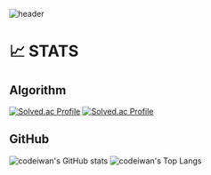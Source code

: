 ![header](https://capsule-render.vercel.app/api?type=waving&height=300&color=0:b063dc,100:B62372&text=Code%20Iwan&fontAlignY=47&section=header&reversal=false&textBg=false&fontColor=dcdff5&fontSize=80&animation=twinkling)

# 📈 STATS
## Algorithm
[![Solved.ac Profile](http://mazassumnida.wtf/api/v2/generate_badge?boj=ssafyiwan)](https://solved.ac/profile/ssafyiwan)
[![Solved.ac Profile](http://mazandi.herokuapp.com/api?handle=ssafyiwan)](https://solved.ac/profile/ssafyiwan)
## GitHub
![codeiwan's GitHub stats](https://github-readme-stats.vercel.app/api?username=codeiwan&show_icons=true&theme=default)
![codeiwan's Top Langs](https://github-readme-stats.vercel.app/api/top-langs/?username=codeiwan&layout=compact&them=default&langs_count=8)

<!-- ## Hi there 👋 -->

<!--
**codeiwan/codeiwan** is a ✨ _special_ ✨ repository because its `README.md` (this file) appears on your GitHub profile.

Here are some ideas to get you started:

- 🔭 I’m currently working on ...
- 🌱 I’m currently learning ...
- 👯 I’m looking to collaborate on ...
- 🤔 I’m looking for help with ...
- 💬 Ask me about ...
- 📫 How to reach me: ...
- 😄 Pronouns: ...
- ⚡ Fun fact: ...
-->
